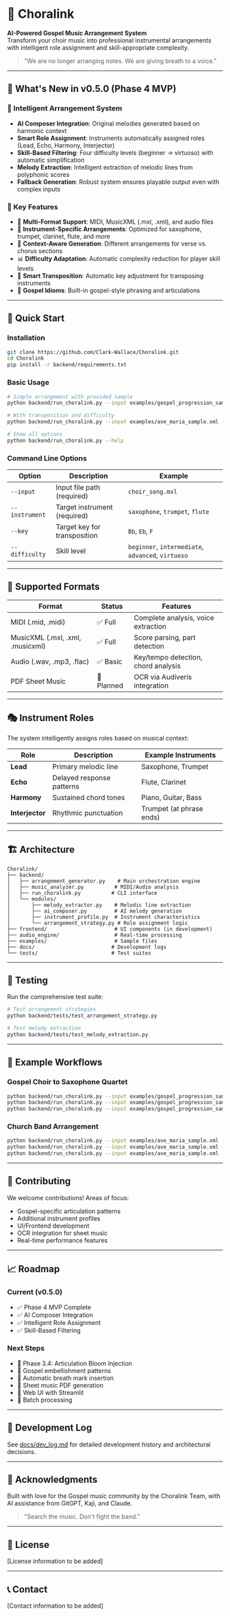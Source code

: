 # 🎼 Choralink

**AI-Powered Gospel Music Arrangement System**  
Transform your choir music into professional instrumental arrangements with intelligent role assignment and skill-appropriate complexity.

> "We are no longer arranging notes. We are giving breath to a voice."

---

## 🚀 What's New in v0.5.0 (Phase 4 MVP)

### 🎷 Intelligent Arrangement System
- **AI Composer Integration**: Original melodies generated based on harmonic context
- **Smart Role Assignment**: Instruments automatically assigned roles (Lead, Echo, Harmony, Interjector)
- **Skill-Based Filtering**: Four difficulty levels (beginner → virtuoso) with automatic simplification
- **Melody Extraction**: Intelligent extraction of melodic lines from polyphonic scores
- **Fallback Generation**: Robust system ensures playable output even with complex inputs

### 🎯 Key Features

- 🎵 **Multi-Format Support**: MIDI, MusicXML (.mxl, .xml), and audio files
- 🎷 **Instrument-Specific Arrangements**: Optimized for saxophone, trumpet, clarinet, flute, and more
- 🎼 **Context-Aware Generation**: Different arrangements for verse vs. chorus sections
- 📊 **Difficulty Adaptation**: Automatic complexity reduction for player skill levels
- 🔄 **Smart Transposition**: Automatic key adjustment for transposing instruments
- 🎺 **Gospel Idioms**: Built-in gospel-style phrasing and articulations

---

## 🚀 Quick Start

### Installation

```bash
git clone https://github.com/Clark-Wallace/Choralink.git
cd Choralink
pip install -r backend/requirements.txt
```

### Basic Usage

```bash
# Simple arrangement with provided sample
python backend/run_choralink.py --input examples/gospel_progression_sample.mid --instrument saxophone

# With transposition and difficulty
python backend/run_choralink.py --input examples/ave_maria_sample.xml --instrument trumpet --key Bb --difficulty beginner

# Show all options
python backend/run_choralink.py --help
```

### Command Line Options

| Option | Description | Example |
|--------|-------------|---------|
| `--input` | Input file path (required) | `choir_song.mxl` |
| `--instrument` | Target instrument (required) | `saxophone`, `trumpet`, `flute` |
| `--key` | Target key for transposition | `Bb`, `Eb`, `F` |
| `--difficulty` | Skill level | `beginner`, `intermediate`, `advanced`, `virtuoso` |

---

## 📂 Supported Formats

| Format | Status | Features |
|--------|--------|----------|
| MIDI (.mid, .midi) | ✅ Full | Complete analysis, voice extraction |
| MusicXML (.mxl, .xml, .musicxml) | ✅ Full | Score parsing, part detection |
| Audio (.wav, .mp3, .flac) | ✅ Basic | Key/tempo detection, chord analysis |
| PDF Sheet Music | 🔄 Planned | OCR via Audiveris integration |

---

## 🎭 Instrument Roles

The system intelligently assigns roles based on musical context:

| Role | Description | Example Instruments |
|------|-------------|-------------------|
| **Lead** | Primary melodic line | Saxophone, Trumpet |
| **Echo** | Delayed response patterns | Flute, Clarinet |
| **Harmony** | Sustained chord tones | Piano, Guitar, Bass |
| **Interjector** | Rhythmic punctuation | Trumpet (at phrase ends) |

---

## 🏗️ Architecture

```
Choralink/
├── backend/
│   ├── arrangement_generator.py    # Main orchestration engine
│   ├── music_analyzer.py          # MIDI/Audio analysis
│   ├── run_choralink.py          # CLI interface
│   └── modules/
│       ├── melody_extractor.py    # Melodic line extraction
│       ├── ai_composer.py         # AI melody generation
│       ├── instrument_profile.py  # Instrument characteristics
│       └── arrangement_strategy.py # Role assignment logic
├── frontend/                      # UI components (in development)
├── audio_engine/                  # Real-time processing
├── examples/                      # Sample files
├── docs/                         # Development logs
└── tests/                        # Test suites
```

---

## 🧪 Testing

Run the comprehensive test suite:

```bash
# Test arrangement strategies
python backend/tests/test_arrangement_strategy.py

# Test melody extraction
python backend/tests/test_melody_extraction.py
```

---

## 🎼 Example Workflows

### Gospel Choir to Saxophone Quartet
```bash
python backend/run_choralink.py --input examples/gospel_progression_sample.mid --instrument "alto saxophone" --difficulty intermediate
python backend/run_choralink.py --input examples/gospel_progression_sample.mid --instrument "tenor saxophone" --difficulty intermediate
python backend/run_choralink.py --input examples/gospel_progression_sample.mid --instrument "baritone saxophone" --difficulty beginner
```

### Church Band Arrangement
```bash
python backend/run_choralink.py --input examples/ave_maria_sample.xml --instrument trumpet --key Bb
python backend/run_choralink.py --input examples/ave_maria_sample.xml --instrument piano --difficulty advanced
python backend/run_choralink.py --input examples/ave_maria_sample.xml --instrument bass --difficulty intermediate
```

---

## 🤝 Contributing

We welcome contributions! Areas of focus:
- Gospel-specific articulation patterns
- Additional instrument profiles
- UI/Frontend development
- OCR integration for sheet music
- Real-time performance features

---

## 📈 Roadmap

### Current (v0.5.0)
- ✅ Phase 4 MVP Complete
- ✅ AI Composer Integration
- ✅ Intelligent Role Assignment
- ✅ Skill-Based Filtering

### Next Steps
- 🔄 Phase 3.4: Articulation Bloom Injection
- 🔄 Gospel embellishment patterns
- 🔄 Automatic breath mark insertion
- 🔄 Sheet music PDF generation
- 🔄 Web UI with Streamlit
- 🔄 Batch processing

---

## 📜 Development Log

See [docs/dev_log.md](docs/dev_log.md) for detailed development history and architectural decisions.

---

## 🙏 Acknowledgments

Built with love for the Gospel music community by the Choralink Team, with AI assistance from GitGPT, Kaji, and Claude.

> "Search the music. Don't fight the band."

---

## 📄 License

[License information to be added]

---

## 📞 Contact

[Contact information to be added]